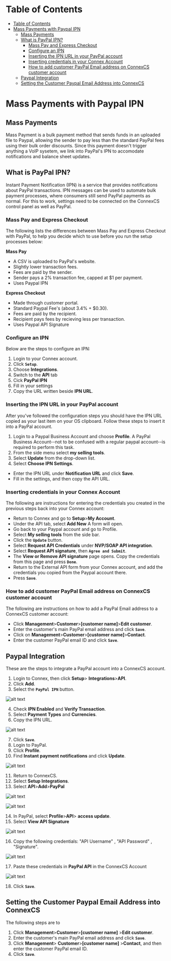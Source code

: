 # Table of Contents

- [Table of Contents](#table-of-contents)
- [Mass Payments with Paypal IPN](#mass-payments-with-paypal-ipn)
  - [Mass Payments](#mass-payments)
  - [What is PayPal IPN?](#what-is-paypal-ipn)
    - [Mass Pay and Express Checkout](#mass-pay-and-express-checkout)
    - [Configure an IPN](#configure-an-ipn)
    - [Inserting the IPN URL in your PayPal account](#inserting-the-ipn-url-in-your-paypal-account)
    - [Inserting credentials in your Connex Account](#inserting-credentials-in-your-connex-account)
    - [How to add customer PayPal Email address on ConnexCS customer account](#how-to-add-customer-paypal-email-address-on-connexcs-customer-account)
  - [Paypal Integration](#paypal-integration)
  - [Setting the Customer Paypal Email Address into ConnexCS](#setting-the-customer-paypal-email-address-into-connexcs)


# Mass Payments with Paypal IPN

## Mass Payments

Mass Payment is a bulk payment method that sends funds in an uploaded file to Paypal, allowing the sender to pay less than the standard PayPal fees using their bulk order discounts. Since this payment doesn't trigger anything a VoIP sysetem, we link into PayPal's IPN to accomodate notifications and balance sheet updates.

## What is PayPal IPN?

Instant Payment Notification (IPN) is a service that provides notifications about PayPal transactions. IPN messages can be used to automate bulk payment processes, where consumers still send PayPal payments as normal. For this to work, settings need to be connected on the ConnexCS control panel as well as PayPal.

### Mass Pay and Express Checkout
The following lists the differences between Mass Pay and Express Checkout with PayPal, to help you decide which to use before you run the setup processes below:

**Mass Pay**
- A CSV is uploaded to PayPal's website.
- Slightly lower transaction fees.
- Fees are paid by the sender.
- Sender pays a 2% transaction fee, capped at $1 per payment.
- Uses Paypal IPN

**Express Checkout**
- Made through customer portal.
- Standard Paypal Fee's (about 3.4% + $0.30).
- Fees are paid by the recipient.
- Recipient pays fees by recieving less per transaction.
- Uses Paypal API Signature

### Configure an IPN
Below are the steps to configure an IPN:

1. Login to your Connex account.
2. Click **`Setup`**.
3. Choose **Integrations**.
4. Switch to the **API** tab 
5. Cick **PayPal IPN**
6. Fill in your settings
7. Copy the URL written beside **IPN URL**.

### Inserting the IPN URL in your PayPal account
After you've followed the configuration steps you should have the IPN URL copied as your last item on your OS clipboard. Follow these steps to insert it into a PayPal account.

1. Login to a Paypal Business Account and choose **Profile**. A PayPal Business Account--not to be confused with a regular paypal account--is required to perform this task.
2.  From the side menu select **my selling tools**.
3.  Select **Update** from the drop-down list.
4.  Select **Choose IPN Settings**.
* Enter the IPN URL under **Notification URL** and click **Save**. 
* Fill in the settings, and then copy the API URL.

### Inserting credentials in your Connex Account
The following are instructions for entering the credentials you created in the previous steps back into your Connex account:
* Return to Connex and go to **Setup**>**My Account**. 
* Under the API tab, select **Add New** A form will open.
* Go back to your Paypal account and go to Profile. 
* Select **My selling tools** from the side bar.
* Click the **`Update`** button.
* Select **Request API Credentials** under **NVP/SOAP API integration**.
* Select **Request API signature**, then **`Agree and Submit`**.
* The **View or Remove API signature** page opens. Copy the credentials from this page and press **`Done`**.
* Return to the External API form from your Connex account, and add the credentials you copied from the Paypal account there.
* Press **`Save`**.

### How to add customer PayPal Email address on ConnexCS customer account
The following are instructions on how to add a PayPal Email address to a ConnexCS customer account:
* Click **Management**>**Customer**>**[customer name]**>**Edit customer**.
* Enter the customer's main PayPal email address and click **`Save`**.
* Click on **Management**>**Customer**>**[customer name]**>**Contact**.  
* Enter the customer PayPal email ID and click **`Save`**.

## Paypal Integration

These are the steps to integrate a PayPal account into a ConnexCS account.

1. Login to Connex, then click **Setup**> **Integrations**>**API**.
2. Click **Add**.
3. Select the **`PayPal IPN`** button.

 ![alt text][paypal-2]

4. Check **IPN Enabled** and **Verify Transaction**.
5. Select **Payment Types** and **Currencies**.
6.	Copy the IPN URL.

 ![alt text][paypal-2b]

7.	Click **`Save`**.
8.	Login to PayPal.
9.	Click **Profile**.
10.	Find **Instant payment notifications** and click **Update**.

 ![alt text][paypal-3]
 
11.	Return to ConnexCS.
1.  Select **Setup Integrations**.
2.  Select **API**>**Add**>**PayPal**

 ![alt text][paypal-12]

 ![alt text][paypal-6]

14.	In PayPal, select **Profile**>**API**>  **access update**.
15.	Select **View API Signature**
 
 ![alt text][paypal-8] 
 
16.	Copy the following credentials:
"API Username" , "API Password" , "Signature".
 
 ![alt text][paypal-9] 
 
17.	Paste these credentials in **PayPal API** in the  ConnexCS Account

 ![alt text][paypal-16]

18.	Click **`Save`**.

## Setting the Customer Paypal Email Address into ConnexCS
The following steps are to 
1.	Click **Management**>**Customer**>**[customer name]** >**Edit customer**.
2.	Enter the customer's main PayPal email address and click **`Save`**.
3.	Click **Management**> **Customer**>**[customer name]** >**Contact**, and then enter the customer PayPal email ID.
1. Click **`Save`**.


[paypal-3]: https://raw.githubusercontent.com/digipigeon/connexcs-user-docs/master/img/paypal-3.png "Paypal-3"
[paypal-6]: https://raw.githubusercontent.com/digipigeon/connexcs-user-docs/master/img/paypal-6.png "Paypal-6"
[paypal-8]: https://raw.githubusercontent.com/digipigeon/connexcs-user-docs/master/img/paypal-8.png "Paypal-8"
[paypal-9]: https://raw.githubusercontent.com/digipigeon/connexcs-user-docs/master/img/paypal-9.png "Paypal-9"
[paypal-2]: https://raw.githubusercontent.com/digipigeon/connexcs-user-docs/master/new-images/84.png "Paypal-2"
[paypal-5]: https://raw.githubusercontent.com/digipigeon/connexcs-user-docs/master/img/paypal-5.png "Paypal-5"
[paypal-12]: https://raw.githubusercontent.com/digipigeon/connexcs-user-docs/master/img/paypal-12.png "Paypal-12"
[paypal-16]: https://raw.githubusercontent.com/digipigeon/connexcs-user-docs/master/new-images/85.png "Paypal-16"
[paypal-2b]: https://raw.githubusercontent.com/digipigeon/connexcs-user-docs/master/new-images/84-b.png "Paypal-2b"

